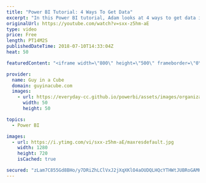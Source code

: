 ```yaml
---
title: "Power BI Tutorial: 4 Ways To Get Data"
excerpt: "In this Power BI tutorial, Adam looks at 4 ways to get data in Power BI. This focuses on Power BI Desktop and the main storage modes - Import, DirectQuery and Live Connections to Analysis Services. If you are new to Power BI, be sure to check out this Power BI Tutorial: 4 ways to get data.   Import (Excel)"
originalUrl: https://youtube.com/watch?v=sxx-z5hm-aE
type: video
price: Free
length: PT14M2S
publishedDateTime: 2018-07-10T14:33:04Z
heat: 50

featuredContent: "<iframe width=\"800\" height=\"500\" frameborder=\"0\" src=\"https://www.youtube.com/embed/sxx-z5hm-aE\" allow=\"accelerometer; autoplay; encrypted-media; gyroscope; picture-in-picture\" allowfullscreen></iframe>"

provider:
  name: Guy in a Cube
  domain: guyinacube.com
  images:
    - url: https://everyday-cc.github.io/powerbi/assets/images/organizations/guyinacube.com-50x50.jpg
      width: 50
      height: 50

topics:
  - Power BI

images:
  - url: https://i.ytimg.com/vi/sxx-z5hm-aE/maxresdefault.jpg
    width: 1280
    height: 720
    isCached: true

secured: "zLam7C855Gd8BHo/y7DRiZhLClVxJ2jXqXKlO4aOUDQLHQcYTHWtJUBRoGAMKSaopMRNSM1dSNDsWYO1XZwwzgMbXrMMo//VG+eyftF7x2lsMsiLfHwmCkcN6CFIl3MhZiYbyNG5NJifRFZAwFG+GhyHWcGyOBlwHk7sLQGiSHu1Y8bizsoYpwQfZWbSFjPOyCPV3rBrbHzZG5O+jq5gQXTD2ceUlIOfq4j8XSsI28HH3TIuwoFoRSnEWW/H3ldVB1R3uyiRYNwDDwFLe01yRlbiyyz5MJOEsFRSD41WyzPsFeynJzTBqAe4V2cqq14UjQozbFL3oB/Pu5OAczLQIUDT1XIvxcnsX7G771FNCCiS5QoxNFe/hpIEHVBbEUMFS89xkg6ARcpOckJ9zdAHmb+C9Q0U2kb1dmeN5YjhuOI=;+FGD2zIOPdS09RSIrFBLTw=="
---
```


